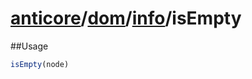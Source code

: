 # [anticore](../../../../../#reference)/[dom](../../#reference)/[info](../#reference)/<a name="reference">isEmpty</a>

##Usage

```js
isEmpty(node)
```